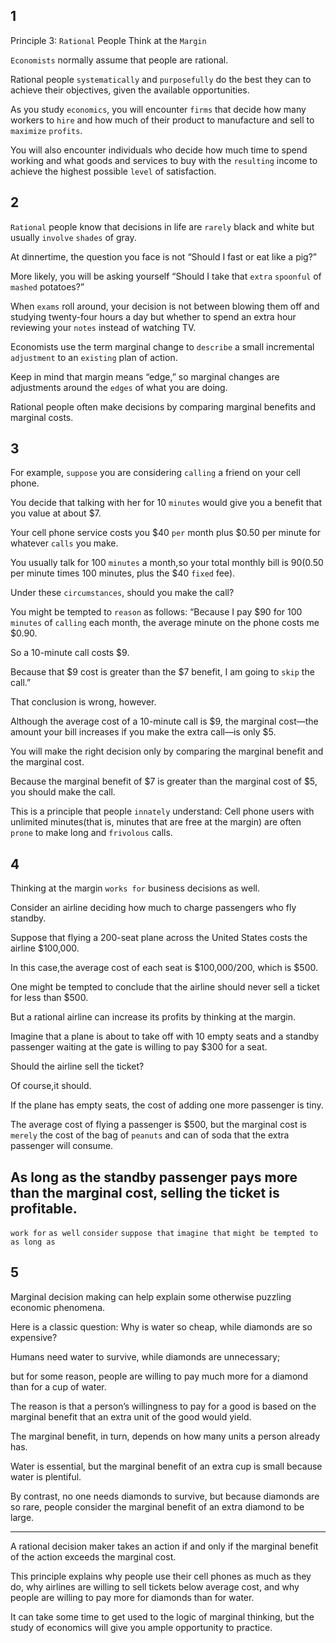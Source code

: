 ## 1
Principle 3: `Rational` People Think at the `Margin`

`Economists` normally assume that people are rational. 

Rational people `systematically` and `purposefully` do the best they can to achieve their objectives, 
given the available opportunities. 

As you study `economics`, you will encounter `firms` that 
decide how many workers to `hire` and how much of their product to manufacture 
and sell to `maximize` `profits`. 

You will also encounter individuals who decide 
how much time to spend working and what goods and services to buy with the `resulting` income 
to achieve the highest possible `level` of satisfaction.

## 2
`Rational` people know that decisions in life are `rarely` black and white 
but usually `involve` `shades` of gray. 

At dinnertime, the question you face is not “Should I fast or eat like a pig?” 

More likely, you will be asking yourself “Should I take that `extra` `spoonful` of `mashed` potatoes?” 

When `exams` roll around, your decision is not between blowing them off and studying twenty-four hours a day but whether to spend an extra hour reviewing your `notes` instead of watching TV. 

Economists use the term marginal change to `describe` a small incremental `adjustment` to an `existing` plan of action. 

Keep in mind that margin means “edge,” 
so marginal changes are adjustments around the `edges` of what you are doing. 

Rational people often make decisions by comparing marginal benefits and marginal costs.

## 3
For example, `suppose` you are considering `calling` a friend on your cell phone.

You decide that talking with her for 10 `minutes` would give you a benefit that you value at about $7. 

Your cell phone service costs you $40 `per` month plus $0.50 per
minute for whatever `calls` you make. 

You usually talk for 100 `minutes` a month,so your total monthly bill is $90 ($0.50 per minute times 100 minutes, plus the $40 `fixed` fee). 

Under these `circumstances`, should you make the call? 

You might be tempted to `reason` as follows: “Because I pay $90 for 100 `minutes` of `calling` each month, the average minute on the phone costs me $0.90. 

So a 10-minute call costs $9. 

Because that $9 cost is greater than the $7 benefit, 
I am going to `skip` the call.” 

That conclusion is wrong, however. 

Although the average cost of a 10-minute call is $9, the marginal cost—the amount your bill increases if you make the extra call—is only $5. 

You will make the right decision only by comparing the marginal benefit and the marginal cost. 

Because the marginal benefit of $7 is greater than the marginal cost of $5, you should make the call. 

This is a principle that people `innately` understand: Cell phone users with unlimited minutes(that is, minutes that are free at the margin) are often `prone` to make long and `frivolous` calls.

## 4
Thinking at the margin `works for` business decisions as well. 

Consider an airline deciding how much to charge passengers who fly standby. 

Suppose that flying a 200-seat plane across the United States costs the airline $100,000. 

In this case,the average cost of each seat is $100,000/200, which is $500. 

One might be tempted to conclude that the airline should never sell a ticket for less than $500. 

But a rational airline can increase its profits by thinking at the margin. 

Imagine that a plane is about to take off with 10 empty seats and a standby passenger waiting at the
gate is willing to pay $300 for a seat. 

Should the airline sell the ticket? 

Of course,it should. 

If the plane has empty seats, the cost of adding one more passenger is tiny. 

The average cost of flying a passenger is $500, but the marginal cost is `merely`
the cost of the bag of `peanuts` and can of soda that the extra passenger will consume.

As long as the standby passenger pays more than the marginal cost, selling
the ticket is profitable.
---
`work for`
`as well`
`consider`
`suppose that`
`imagine that`
`might be tempted to`
`as long as`

## 5
Marginal decision making can help explain some otherwise puzzling economic phenomena. 

Here is a classic question: Why is water so cheap, while diamonds are so expensive? 

Humans need water to survive, while diamonds are unnecessary;

but for some reason, people are willing to pay much more for a diamond than for a cup of water. 

The reason is that a person’s willingness to pay for a good is based on the marginal benefit that an extra unit of the good would yield.

The marginal benefit, in turn, depends on how many units a person already has.

Water is essential, but the marginal benefit of an extra cup is small because water
is plentiful. 

By contrast, no one needs diamonds to survive, but because diamonds
are so rare, people consider the marginal benefit of an extra diamond to be large.

---

A rational decision maker takes an action if and only if the marginal benefit of
the action exceeds the marginal cost. 

This principle explains why people use their cell phones as much as they do, why airlines are willing to sell tickets below average
cost, and why people are willing to pay more for diamonds than for water. 

It can take some time to get used to the logic of marginal thinking, but the study of
economics will give you ample opportunity to practice.
